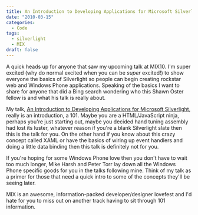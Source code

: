 ```yaml
---
title: An Introduction to Developing Applications for Microsoft Silverlight at MIX10
date: "2010-03-15"
categories:
  - Code
tags:
  - silverlight
  - MIX
draft: false
---
```


A quick heads up for anyone that saw my upcoming talk at MIX10. I'm super excited (why do normal excited when you can be *super* excited!) to show everyone the basics of Silverlight so people can begin creating rockstar web and Windows Phone applications. Speaking of the basics I want to share for anyone that did a Bing search wondering who this Shawn Oster fellow is and what his talk is really about.

My talk, [An Introduction to Developing Applications for Microsoft Silverlight](http://live.visitmix.com/MIX10/Sessions/CL15), really is an introduction, a 101. Maybe you are a HTML/JavaScript ninja, perhaps you're just starting out, maybe you decided hand tuning assembly had lost its luster, whatever reason if you're a blank Silverlight slate then this is the talk for you. On the other hand if you know about this crazy concept called XAML or have the basics of wiring up event handlers and doing a little data binding then this talk is definitely not for you.

If you're hoping for some Windows Phone love then you don't have to wait too much longer, Mike Harsh and Peter Torr lay down all the Windows Phone specific goods for you in the talks following mine. Think of my talk as a primer for those that need a quick intro to some of the concepts they'll be seeing later.

MIX is an awesome, information-packed developer/designer lovefest and I'd hate for you to miss out on another track having to sit through 101 information.
